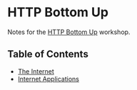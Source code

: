 # HTTP Bottom Up

Notes for the [HTTP Bottom Up][0] workshop.


## Table of Contents

* [The Internet][1]
* [Internet Applications][2]

[0]: https://pipal.in/events/2016/http-bottom-up
[1]: 1-internet.html
[2]: 2-internet-applications.html
